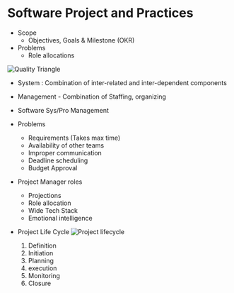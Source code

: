 # Software Project and Practices
- Scope 
    - Objectives, Goals & Milestone (OKR)
- Problems
    - Role allocations

![Quality Triangle](https://bordio.com/wp-content/uploads/2022/04/Quality-triangle.png)

- System : Combination of inter-related and inter-dependent components
- Management - Combination of Staffing, organizing
- Software Sys/Pro Management

- Problems
    - Requirements (Takes max time)
    - Availability of other teams
    - Improper communication
    - Deadline scheduling
    - Budget Approval  

- Project Manager roles
    - Projections  
    - Role allocation
    - Wide Tech Stack
    - Emotional intelligence

- Project Life Cycle
![Project lifecycle](https://www.guru99.com/images/projmgmt.png)
    1. Definition
    2. Initiation
    3. Planning
    4. execution
    5. Monitoring
    6. Closure